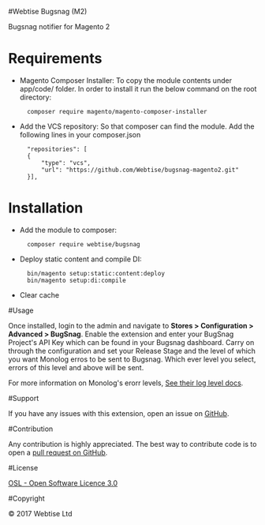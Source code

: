#Webtise Bugsnag (M2)

Bugsnag notifier for Magento 2

# Requirements

- Magento Composer Installer: To copy the module contents under app/code/ folder.
In order to install it run the below command on the root directory:

        composer require magento/magento-composer-installer

- Add the VCS repository: So that composer can find the module. Add the following lines in your composer.json

        "repositories": [
        {
            "type": "vcs",
            "url": "https://github.com/Webtise/bugsnag-magento2.git"
        }],


# Installation

- Add the module to composer:

        composer require webtise/bugsnag

- Deploy static content and compile DI:

        bin/magento setup:static:content:deploy
        bin/magento setup:di:compile

- Clear cache

#Usage

Once installed, login to the admin and navigate to **Stores > Configuration > Advanced > BugSnag**. Enable the extension and enter your BugSnag Project's API Key which can be found in your Bugsnag dashboard. Carry on through the configuration and set your Release Stage and the level of which you want Monolog erros to be sent to Bugsnag. Which ever level you select, errors of this level and above will be sent.

For more information on Monolog's erorr levels, [See their log level docs](https://github.com/Seldaek/monolog/blob/master/doc/01-usage.md#log-levels).

#Support

If you have any issues with this extension, open an issue on [GitHub](https://github.com/Webtise/bugsnag-magento2/issues).

#Contribution

Any contribution is highly appreciated. The best way to contribute code is to open a [pull request on GitHub](https://help.github.com/articles/using-pull-requests).

#License

[OSL - Open Software Licence 3.0](http://opensource.org/licenses/osl-3.0.php)

#Copyright

&copy; 2017 Webtise Ltd
